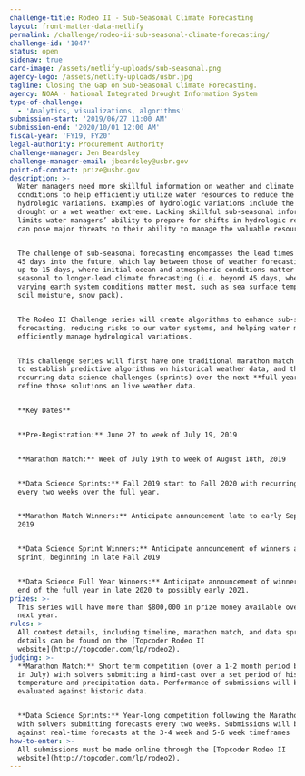 ```yaml
---
challenge-title: Rodeo II - Sub-Seasonal Climate Forecasting
layout: front-matter-data-netlify
permalink: /challenge/rodeo-ii-sub-seasonal-climate-forecasting/
challenge-id: '1047'
status: open
sidenav: true
card-image: /assets/netlify-uploads/sub-seasonal.png
agency-logo: /assets/netlify-uploads/usbr.jpg
tagline: Closing the Gap on Sub-Seasonal Climate Forecasting.
agency: NOAA - National Integrated Drought Information System
type-of-challenge:
  - 'Analytics, visualizations, algorithms'
submission-start: '2019/06/27 11:00 AM'
submission-end: '2020/10/01 12:00 AM'
fiscal-year: 'FY19, FY20'
legal-authority: Procurement Authority
challenge-manager: Jen Beardsley
challenge-manager-email: jbeardsley@usbr.gov
point-of-contact: prize@usbr.gov
description: >-
  Water managers need more skillful information on weather and climate
  conditions to help efficiently utilize water resources to reduce the impact of
  hydrologic variations. Examples of hydrologic variations include the onset of
  drought or a wet weather extreme. Lacking skillful sub-seasonal information
  limits water managers’ ability to prepare for shifts in hydrologic regimes and
  can pose major threats to their ability to manage the valuable resource.


  The challenge of sub-seasonal forecasting encompasses the lead times of 15 to
  45 days into the future, which lay between those of weather forecasting (i.e.
  up to 15 days, where initial ocean and atmospheric conditions matter most) and
  seasonal to longer-lead climate forecasting (i.e. beyond 45 days, where slowly
  varying earth system conditions matter most, such as sea surface temperatures,
  soil moisture, snow pack).


  The Rodeo II Challenge series will create algorithms to enhance sub-seasonal
  forecasting, reducing risks to our water systems, and helping water managers
  efficiently manage hydrological variations.


  This challenge series will first have one traditional marathon match challenge
  to establish predictive algorithms on historical weather data, and then
  recurring data science challenges (sprints) over the next **full year** to
  refine those solutions on live weather data.


  **Key Dates**


  **Pre-Registration:** June 27 to week of July 19, 2019


  **Marathon Match:** Week of July 19th to week of August 18th, 2019


  **Data Science Sprints:** Fall 2019 start to Fall 2020 with recurring sprints
  every two weeks over the full year.


  **Marathon Match Winners:** Anticipate announcement late to early September
  2019


  **Data Science Sprint Winners:** Anticipate announcement of winners after each
  sprint, beginning in late Fall 2019


  **Data Science Full Year Winners:** Anticipate announcement of winners at the
  end of the full year in late 2020 to possibly early 2021.
prizes: >-
  This series will have more than $800,000 in prize money available over the
  next year.
rules: >-
  All contest details, including timeline, marathon match, and data sprint
  details can be found on the [Topcoder Rodeo II
  website](http://topcoder.com/lp/rodeo2).
judging: >-
  **Marathon Match:** Short term competition (over a 1-2 month period beginning
  in July) with solvers submitting a hind-cast over a set period of historic
  temperature and precipitation data. Performance of submissions will be
  evaluated against historic data.


  **Data Science Sprints:** Year-long competition following the Marathon Match
  with solvers submitting forecasts every two weeks. Submissions will be scored
  against real-time forecasts at the 3-4 week and 5-6 week timeframes
how-to-enter: >-
  All submissions must be made online through the [Topcoder Rodeo II
  website](http://topcoder.com/lp/rodeo2).
---
```

